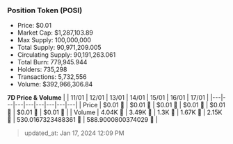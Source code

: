 
  ### Position Token (POSI)
  - Price: $0.01
  - Market Cap: $1,287,103.89
  - Max Supply: 100,000,000
  - Total Supply: 90,971,209.005
  - Circulating Supply: 90,191,263.061
  - Total Burn: 779,945.944
  - Holders: 735,298
  - Transactions: 5,732,556
  - Volume: $392,966,306.84

  **7D Price & Volume**
  | | 11&#x2F;01 | 12&#x2F;01 | 13&#x2F;01 | 14&#x2F;01 | 15&#x2F;01 | 16&#x2F;01 | 17&#x2F;01 |
  |---|---|---|---|---|---|---|---|
  | Price | $0.01 🔻 | $0.01 🔻 | $0.01 🔻 | $0.01 🔻 | $0.01 🚀 | $0.01 🔻 | $0.01 🔻 |
  | Volume | 4.04K 🚀 | 3.49K 🔻 | 1.3K 🔻 | 1.67K 🚀 | 2.15K 🚀 | 530.0167323488361 🔻 | 588.9000800374029 🚀 |

  > updated_at: Jan 17, 2024 12:09 PM
